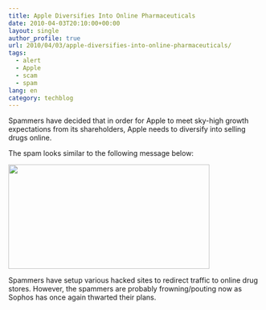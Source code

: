 ```yaml
---
title: Apple Diversifies Into Online Pharmaceuticals
date: 2010-04-03T20:10:00+00:00
layout: single
author_profile: true
url: 2010/04/03/apple-diversifies-into-online-pharmaceuticals/
tags:
  - alert
  - Apple
  - scam
  - spam
lang: en
category: techblog
---
```

Spammers have decided that in order for Apple to meet sky-high growth expectations from its shareholders, Apple needs to diversify into selling drugs online.

The spam looks similar to the following message below:

<div>
  <a href="http://1.bp.blogspot.com/_vaUVXcmC3OI/S7eZnrzTR6I/AAAAAAAABew/rs7bsT3thEw/s1600-h/applescam.JPG" imageanchor="1"><img border="0" height="208" src="http://1.bp.blogspot.com/_vaUVXcmC3OI/S7eZnrzTR6I/AAAAAAAABew/rs7bsT3thEw/s400/applescam.JPG" width="400" /></a>
</div>

Spammers have setup various hacked sites to redirect traffic to online drug stores. However, the spammers are probably frowning/pouting now as Sophos has once again thwarted their plans.